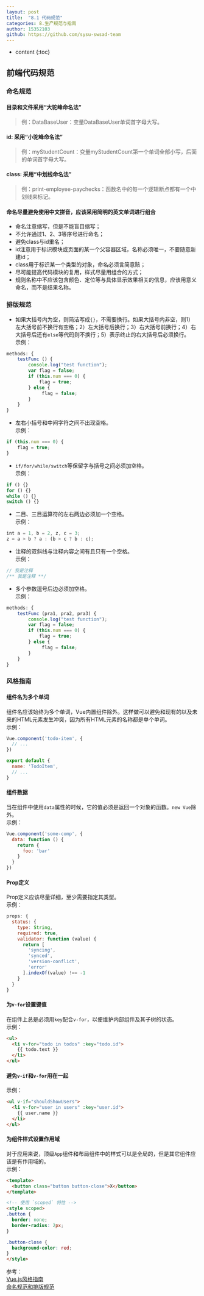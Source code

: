 ```yaml
---
layout: post
title:  "8.1 代码规范"
categories: 8.生产规范与指南
author: 15352103
github: https://github.com/sysu-swsad-team
---
```


* content
{:toc}

## 前端代码规范
### 命名规范
#### 目录和文件采用“大驼峰命名法”
> 例：DataBaseUser：变量DataBaseUser单词首字母大写。

#### id: 采用“小驼峰命名法”
> 例：myStudentCount：变量myStudentCount第一个单词全部小写，后面的单词首字母大写。

#### class: 采用“中划线命名法”
> 例：print-employee-paychecks：函数名中的每一个逻辑断点都有一个中划线来标记。

#### 命名尽量避免使用中文拼音，应该采用简明的英文单词进行组合
- 命名注意缩写，但是不能盲目缩写；
- 不允许通过1、2、3等序号进行命名；
- 避免class与id重名；
- id注意用于标识模块或页面的某一个父容器区域，名称必须唯一，不要随意新建id；
- class用于标识某一个类型的对象，命名必须言简意赅；
- 尽可能提高代码模块的复用，样式尽量用组合的方式；
- 规则名称中不应该包含颜色、定位等与具体显示效果相关的信息，应该用意义命名，而不是结果名称。

### 排版规范
- 如果大括号内为空，则简洁写成`{}`，不需要换行。如果大括号内非空，则1）左大括号前不换行有空格；2）左大括号后换行；3）右大括号前换行；4）右大括号后还有`else`等代码则不换行；5）表示终止的右大括号后必须换行。  
示例：  
```js
methods: {
    testFunc () {
        console.log("test function");
        var flag = false;
        if (this.num === 0) {
            flag = true;
        } else {
             flag = false;
        }
    }
}
```

- 左右小括号和中间字符之间不出现空格。  
示例：  
```js
if (this.num === 0) {
    flag = true;
} 
```

- `if/for/while/switch`等保留字与括号之间必须加空格。  
示例：  
```js
if () {}
for () {}
while () {}
switch () {}
```

- 二目、三目运算符的左右两边必须加一个空格。  
示例：  
```js
int a = 1, b = 2, z, c = 3;
z = a > b ? a : (b > c ? b : c);
```

- 注释的双斜线与注释内容之间有且只有一个空格。  
示例：  
```js
// 我是注释
/** 我是注释 **/
```

- 多个参数逗号后边必须加空格。  
示例：  
```js
methods: {
    testFunc (pra1, pra2, pra3) {
        console.log("test function");
        var flag = false;
        if (this.num === 0) {
            flag = true;
        } else {
             flag = false;
        }
    }
}
```

### 风格指南
#### 组件名为多个单词
组件名应该始终为多个单词，Vue内置组件除外。这样做可以避免和现有的以及未来的HTML元素发生冲突，因为所有HTML元素的名称都是单个单词。  
示例：  
```js
Vue.component('todo-item', {
  // ...
})
```

```js
export default {
  name: 'TodoItem',
  // ...
}
```

#### 组件数据
当在组件中使用`data`属性的时候，它的值必须是返回一个对象的函数。`new Vue`除外。  
示例：  
```js
Vue.component('some-comp', {
  data: function () {
    return {
      foo: 'bar'
    }
  }
})
```

#### Prop定义
Prop定义应该尽量详细，至少需要指定其类型。  
示例：  
```js
props: {
  status: {
    type: String,
    required: true,
    validator: function (value) {
      return [
        'syncing',
        'synced',
        'version-conflict',
        'error'
      ].indexOf(value) !== -1
    }
  }
}
```

#### 为`v-for`设置键值
在组件上总是必须用`key`配合`v-for`，以便维护内部组件及其子树的状态。  
示例：  
```html
<ul>
  <li v-for="todo in todos" :key="todo.id">
    {{ todo.text }}
  </li>
</ul>
```

#### 避免`v-if`和`v-for`用在一起
示例：  
```html
<ul v-if="shouldShowUsers">
  <li v-for="user in users" :key="user.id">
    {{ user.name }}
  </li>
</ul>
```
#### 为组件样式设置作用域
对于应用来说，顶级`App`组件和布局组件中的样式可以是全局的，但是其它组件应该是有作用域的。  
示例：  
```html
<template>
  <button class="button button-close">X</button>
</template>

<!-- 使用 `scoped` 特性 -->
<style scoped>
.button {
  border: none;
  border-radius: 2px;
}

.button-close {
  background-color: red;
}
</style>
```

参考：  
[Vue.js风格指南](https://cn.vuejs.org/v2/style-guide/index.html)  
[命名规范和排版规范](https://www.jianshu.com/p/bfc0650f0033)
